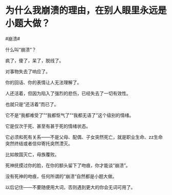 # 为什么我崩溃的理由，在别人眼里永远是小题大做？

#崩溃#

什么叫“崩溃“？

疯了，傻了，呆了，脱线了。

对事物失去了响应了。

你的回话、你的表情让人无法理解了。

人还活着，但因为陷入了强烈的悲伤，已经失去了一切有效性。

也就只是“还活着”而已了。



它不是“我都难受了”“我都怄气了”“我都无语了”这个级别的情绪。

它是仅次于死、甚至有甚于死的情绪状态。

它必须和死有关系——不是父母、配偶、子女突然死亡，就是职业生命、zz生命突然终结或者信仰寄托突然湮灭。

比如故国灭亡，母族覆败。



死神抚摸过你的脸，在你的额头留下了吻痕，你才能谈“崩溃”。

没有死神的吻痕，任何所谓的“崩溃“自然都是小题大做。

以后记住——不要随便用大词，否则遇到更大的你会无词可用了。